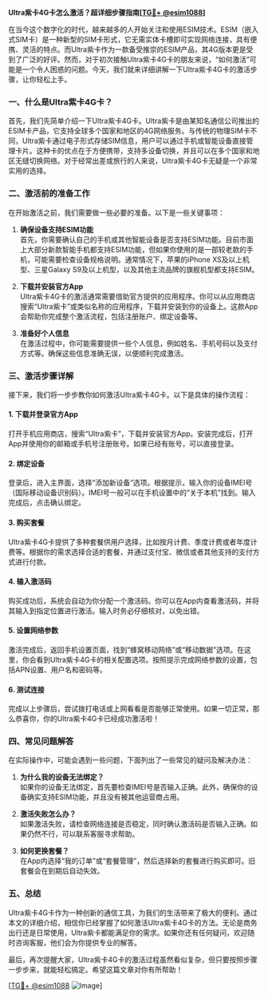 **Ultra紫卡4G卡怎么激活？超详细步骤指南[[TG💪+ @esim1088](https://t.me/s/esim1088)]**

在当今这个数字化的时代，越来越多的人开始关注和使用ESIM技术。ESIM（嵌入式SIM卡）是一种新型的SIM卡形式，它无需实体卡槽即可实现网络连接，具有便携、灵活的特点。而Ultra紫卡作为一款备受推崇的ESIM产品，其4G版本更是受到了广泛的好评。然而，对于初次接触Ultra紫卡4G卡的朋友来说，“如何激活”可能是一个令人困惑的问题。今天，我们就来详细讲解一下Ultra紫卡4G卡的激活步骤，让你轻松上手。

### 一、什么是Ultra紫卡4G卡？

首先，我们先简单介绍一下Ultra紫卡4G卡。Ultra紫卡是由某知名通信公司推出的ESIM卡产品，它支持全球多个国家和地区的4G网络服务。与传统的物理SIM卡不同，Ultra紫卡通过电子形式存储SIM信息，用户可以通过手机或智能设备直接管理卡片。这种卡的优点在于方便携带，支持多设备切换，并且可以在多个国家和地区无缝切换网络。对于经常出差或旅行的人来说，Ultra紫卡4G卡无疑是一个非常实用的选择。

### 二、激活前的准备工作

在开始激活之前，我们需要做一些必要的准备。以下是一些关键事项：

1. **确保设备支持ESIM功能**  
   首先，你需要确认自己的手机或其他智能设备是否支持ESIM功能。目前市面上大部分新款智能手机都支持ESIM功能，但如果你使用的是一部较老款的手机，可能需要检查设备规格说明。通常情况下，苹果的iPhone XS及以上机型、三星Galaxy S9及以上机型，以及其他主流品牌的旗舰机型都支持ESIM。

2. **下载并安装官方App**  
   Ultra紫卡4G卡的激活通常需要借助官方提供的应用程序。你可以从应用商店搜索“Ultra紫卡”或类似名称的应用程序，下载并安装到你的设备上。这款App会帮助你完成整个激活流程，包括注册账户、绑定设备等。

3. **准备好个人信息**  
   在激活过程中，你可能需要提供一些个人信息，例如姓名、手机号码以及支付方式等。确保这些信息准确无误，以便顺利完成激活。

### 三、激活步骤详解

接下来，我们将一步步教你如何激活Ultra紫卡4G卡。以下是具体的操作流程：

#### 1. 下载并登录官方App  
打开手机应用商店，搜索“Ultra紫卡”，下载并安装官方App。安装完成后，打开App并使用你的邮箱或手机号注册账号。如果已经有账号，可以直接登录。

#### 2. 绑定设备  
登录后，进入主界面，选择“添加新设备”选项。根据提示，输入你的设备IMEI号（国际移动设备识别码）。IMEI号一般可以在手机设置中的“关于本机”找到。输入完成后，点击确认绑定。

#### 3. 购买套餐  
Ultra紫卡4G卡提供了多种套餐供用户选择，比如按月计费、季度计费或者年度计费等。根据你的需求选择合适的套餐，并通过支付宝、微信或者其他支持的支付方式进行付款。

#### 4. 输入激活码  
购买成功后，系统会自动为你分配一个激活码。你可以在App内查看激活码，并将其输入到指定位置进行激活。输入时务必仔细核对，以免出错。

#### 5. 设置网络参数  
激活完成后，返回手机设置页面，找到“蜂窝移动网络”或“移动数据”选项。在这里，你会看到Ultra紫卡4G卡的相关配置选项。按照提示完成网络参数的设置，包括APN设置、用户名和密码等。

#### 6. 测试连接  
完成以上步骤后，尝试拨打电话或上网看看是否能够正常使用。如果一切正常，那么恭喜你，你的Ultra紫卡4G卡已经成功激活啦！

### 四、常见问题解答

在实际操作中，可能会遇到一些问题，下面列出了一些常见的疑问及解决办法：

1. **为什么我的设备无法绑定？**  
   如果你的设备无法绑定，首先要检查IMEI号是否输入正确。此外，确保你的设备确实支持ESIM功能，并且没有被其他运营商占用。

2. **激活失败怎么办？**  
   如果激活失败，请检查网络连接是否稳定，同时确认激活码是否输入正确。如果仍然不行，可以联系客服寻求帮助。

3. **如何更换套餐？**  
   在App内选择“我的订单”或“套餐管理”，然后选择新的套餐进行购买即可。旧套餐会在到期后自动失效。

### 五、总结

Ultra紫卡4G卡作为一种创新的通信工具，为我们的生活带来了极大的便利。通过本文的详细介绍，相信你已经掌握了如何激活Ultra紫卡4G卡的方法。无论是商务出行还是日常使用，Ultra紫卡都能满足你的需求。如果你还有任何疑问，欢迎随时咨询客服，他们会为你提供专业的解答。

最后，再次提醒大家，Ultra紫卡4G卡的激活过程虽然看似复杂，但只要按照步骤一步步来，就能轻松搞定。希望这篇文章对你有所帮助！  

[[TG💪+ @esim1088](https://t.me/s/esim1088) ![Image](https://i.postimg.cc/4NQfJmqS/Snipaste-2025-05-13-00-14-12.png)]